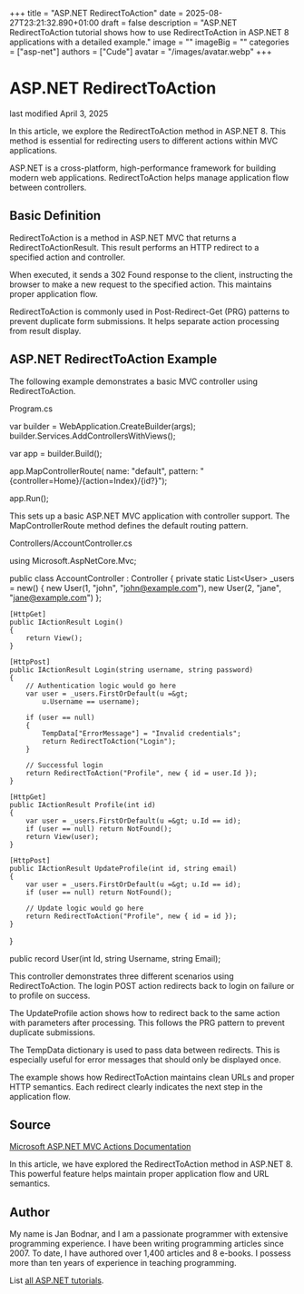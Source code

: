 +++
title = "ASP.NET RedirectToAction"
date = 2025-08-27T23:21:32.890+01:00
draft = false
description = "ASP.NET RedirectToAction tutorial shows how to use RedirectToAction in ASP.NET 8 applications with a detailed example."
image = ""
imageBig = ""
categories = ["asp-net"]
authors = ["Cude"]
avatar = "/images/avatar.webp"
+++

# ASP.NET RedirectToAction

last modified April 3, 2025

In this article, we explore the RedirectToAction method in ASP.NET 8. This method
is essential for redirecting users to different actions within MVC applications.

ASP.NET is a cross-platform, high-performance framework for building modern web
applications. RedirectToAction helps manage application flow between controllers.

## Basic Definition

RedirectToAction is a method in ASP.NET MVC that returns a RedirectToActionResult.
This result performs an HTTP redirect to a specified action and controller.

When executed, it sends a 302 Found response to the client, instructing the
browser to make a new request to the specified action. This maintains proper
application flow.

RedirectToAction is commonly used in Post-Redirect-Get (PRG) patterns to prevent
duplicate form submissions. It helps separate action processing from result
display.

## ASP.NET RedirectToAction Example

The following example demonstrates a basic MVC controller using RedirectToAction.

Program.cs
  

var builder = WebApplication.CreateBuilder(args);
builder.Services.AddControllersWithViews();

var app = builder.Build();

app.MapControllerRoute(
    name: "default",
    pattern: "{controller=Home}/{action=Index}/{id?}");

app.Run();

This sets up a basic ASP.NET MVC application with controller support. The
MapControllerRoute method defines the default routing pattern.

Controllers/AccountController.cs
  

using Microsoft.AspNetCore.Mvc;

public class AccountController : Controller
{
    private static List&lt;User&gt; _users = new()
    {
        new User(1, "john", "john@example.com"),
        new User(2, "jane", "jane@example.com")
    };

    [HttpGet]
    public IActionResult Login()
    {
        return View();
    }

    [HttpPost]
    public IActionResult Login(string username, string password)
    {
        // Authentication logic would go here
        var user = _users.FirstOrDefault(u =&gt; 
            u.Username == username);
            
        if (user == null)
        {
            TempData["ErrorMessage"] = "Invalid credentials";
            return RedirectToAction("Login");
        }

        // Successful login
        return RedirectToAction("Profile", new { id = user.Id });
    }

    [HttpGet]
    public IActionResult Profile(int id)
    {
        var user = _users.FirstOrDefault(u =&gt; u.Id == id);
        if (user == null) return NotFound();
        return View(user);
    }

    [HttpPost]
    public IActionResult UpdateProfile(int id, string email)
    {
        var user = _users.FirstOrDefault(u =&gt; u.Id == id);
        if (user == null) return NotFound();

        // Update logic would go here
        return RedirectToAction("Profile", new { id = id });
    }
}

public record User(int Id, string Username, string Email);

This controller demonstrates three different scenarios using RedirectToAction.
The login POST action redirects back to login on failure or to profile on success.

The UpdateProfile action shows how to redirect back to the same action with
parameters after processing. This follows the PRG pattern to prevent duplicate
submissions.

The TempData dictionary is used to pass data between redirects.
This is especially useful for error messages that should only be displayed once.

The example shows how RedirectToAction maintains clean URLs and proper HTTP
semantics. Each redirect clearly indicates the next step in the application flow.

## Source

[Microsoft ASP.NET MVC Actions Documentation](https://learn.microsoft.com/en-us/aspnet/core/mvc/controllers/actions?view=aspnetcore-8.0)

In this article, we have explored the RedirectToAction method in ASP.NET 8. This
powerful feature helps maintain proper application flow and URL semantics.

## Author

My name is Jan Bodnar, and I am a passionate programmer with extensive
programming experience. I have been writing programming articles since 2007.
To date, I have authored over 1,400 articles and 8 e-books. I possess more
than ten years of experience in teaching programming.

List [all ASP.NET tutorials](/all/#asp-net).
